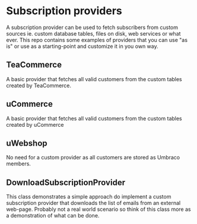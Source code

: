 Subscription providers
=======================

A subscription provider can be used to fetch subscribers from custom sources ie. custom database tables, files on disk, web services or what ever. This repo contains some examples of providers that you can use "as is" or use as a starting-point and customize it in you own way.


TeaCommerce
-----------
A basic provider that fetches all valid customers from the custom tables created by TeaCommerce.

uCommerce
---------
A basic provider that fetches all valid customers from the custom tables created by uCommerce

uWebshop
--------
No need for a custom provider as all customers are stored as Umbraco members.

DownloadSubscriptionProvider
----------------------------
 This class demonstrates a simple approach do implement a custom subscription provider that downloads the list of emails from an external web-page. Probably not a real world scenario so think of this class more as a demonstration of what can be done.

